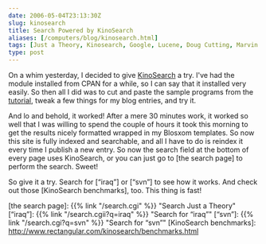 ```yaml
--- 
date: 2006-05-04T23:13:30Z
slug: kinosearch
title: Search Powered by KinoSearch
aliases: [/computers/blog/kinosearch.html]
tags: [Just a Theory, Kinosearch, Google, Lucene, Doug Cutting, Marvin Humphries]
type: post
---
```


On a whim yesterday, I decided to give [KinoSearch] a try. I've had the module
installed from CPAN for a while, so I can say that it installed very easily. So
then all I did was to cut and paste the sample programs from the [tutorial],
tweak a few things for my blog entries, and try it.

And lo and behold, it worked! After a mere 30 minutes work, it worked so well
that I was willing to spend the couple of hours it took this morning to get the
results nicely formatted wrapped in my Blosxom templates. So now this site is
fully indexed and searchable, and all I have to do is reindex it every time I
publish a new entry. So now the search field at the bottom of every page uses
KinoSearch, or you can just go to [the search page] to perform the search.
Sweet!

So give it a try. Search for [“iraq”] or [“svn”] to see how it works. And check
out those [KinoSearch benchmarks], too. This thing is fast!

  [KinoSearch]: http://www.rectangular.com/kinosearch/
    "KinoSearch: A Perl search engine library"
  [tutorial]: https://metacpan.org/dist/KinoSearch/lib/KinoSearch/Docs/Tutorial.pod
    "KinoSearch::Docs::Tutorial - sample indexing and search applications"
  [the search page]: {{% link "/search.cgi" %}} "Search Just a Theory"
  [“iraq”]:  {{% link "/search.cgii?q=iraq" %}} "Search for “iraq”"
  [“svn”]:  {{% link "/search.cgi?q=svn" %}} "Search for “svn”"
  [KinoSearch benchmarks]: http://www.rectangular.com/kinosearch/benchmarks.html
